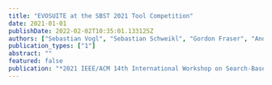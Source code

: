 ```yaml
---
title: "EVOSUITE at the SBST 2021 Tool Competition"
date: 2021-01-01
publishDate: 2022-02-02T10:35:01.133125Z
authors: ["Sebastian Vogl", "Sebastian Schweikl", "Gordon Fraser", "Andrea Arcuri", "Jose Campos", "Annibale Panichella"]
publication_types: ["1"]
abstract: ""
featured: false
publication: "*2021 IEEE/ACM 14th International Workshop on Search-Based Software Testing (SBST)*"
---
```


